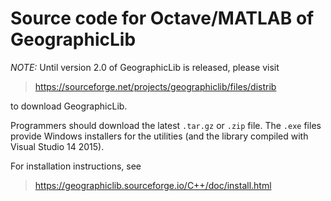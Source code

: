 Source code for Octave/MATLAB of GeographicLib
==============================================

*NOTE:* Until version 2.0 of GeographicLib is released, please visit

>  https://sourceforge.net/projects/geographiclib/files/distrib

to download GeographicLib.

Programmers should download the latest `.tar.gz` or `.zip` file.  The
`.exe` files provide Windows installers for the utilities (and the
library compiled with Visual Studio 14 2015).

For installation instructions, see

> https://geographiclib.sourceforge.io/C++/doc/install.html
